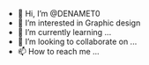 - 👋 Hi, I’m @DENAMET0
- 👀 I’m interested in Graphic design
- 🌱 I’m currently learning ...
- 💞️ I’m looking to collaborate on ...
- 📫 How to reach me ...

<!---
DENAMET0/DENAMET0 is a ✨ special ✨ repository because its `README.md` (this file) appears on your GitHub profile.
You can click the Preview link to take a look at your changes.
--->

